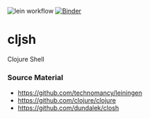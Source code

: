 ![lein workflow](https://github.com/ifiht/cljsh/actions/workflows/clojure.yml/badge.svg)
[![Binder](https://mybinder.org/badge_logo.svg)](https://mybinder.org/v2/gh/Ifiht/cljsh/HEAD?urlpath=lab)

# cljsh
Clojure Shell

### Source Material
- https://github.com/technomancy/leiningen
- https://github.com/clojure/clojure
- https://github.com/dundalek/closh
